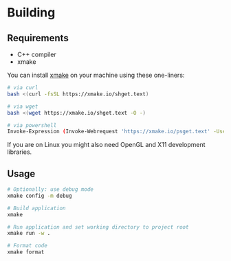 # Building

## Requirements

- C++ compiler
- xmake

You can install [xmake](https://xmake.io/) on your machine using these one-liners:

```bash
# via curl
bash <(curl -fsSL https://xmake.io/shget.text)

# via wget
bash <(wget https://xmake.io/shget.text -O -)

# via powershell
Invoke-Expression (Invoke-Webrequest 'https://xmake.io/psget.text' -UseBasicParsing).Content
```

If you are on Linux you might also need OpenGL and X11 development libraries.

## Usage

```bash
# Optionally: use debug mode
xmake config -m debug

# Build application
xmake

# Run application and set working directory to project root
xmake run -w .

# Format code
xmake format
```
